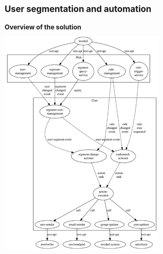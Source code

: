 # User segmentation and automation


## Overview of the solution

![alt text](doc/architecture.svg)

